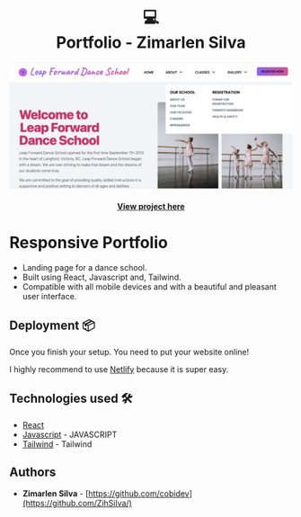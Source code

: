 <h1 align="center">
  💻<br>Portfolio - Zimarlen Silva
</h1>

![Project](src/images/home.png)

<h4 align="center"><a href="https://leapforwarddanceschool.netlify.app/">View project here</a></h4>

# Responsive Portfolio

- Landing page for a dance school.
- Built using React, Javascript and, Tailwind.
- Compatible with all mobile devices and with a beautiful and pleasant user interface.

## Deployment 📦

Once you finish your setup. You need to put your website online!

I highly recommend to use [Netlify](https://netlify.com) because it is super easy.

## Technologies used 🛠️

- [React](https://reactjs.org/) 
- [Javascript](https://www.javascript.com/) - JAVASCRIPT
- [Tailwind](https://tailwindui.com/) - Tailwind


## Authors

- **Zimarlen Silva** - [https://github.com/cobidev](https://github.com/ZihSilva/)